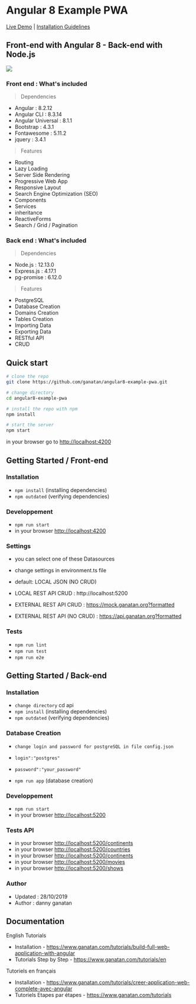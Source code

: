 # Angular 8 Example PWA

[Live Demo](https://angular.ganatan.com) | [Installation Guidelines](https://www.ganatan.com/tutorials/build-full-web-application-with-angular)

## Front-end with Angular 8 - Back-end with Node.js
<a target="_blank" href="https://angular.ganatan.com"><img src="https://api.ganatan.org/articles/img/angular-example-pwa.png"/></a>

### Front end : What's included
> Dependencies
- Angular : 8.2.12
- Angular CLI : 8.3.14
- Angular Universal : 8.1.1
- Bootstrap : 4.3.1
- Fontawesome : 5.11.2
- jquery : 3.4.1

> Features
- Routing
- Lazy Loading
- Server Side Rendering
- Progressive Web App
- Responsive Layout
- Search Engine Optimization (SEO)
- Components
- Services
- inheritance
- ReactiveForms
- Search / Grid / Pagination

### Back end : What's included
> Dependencies
- Node.js : 12.13.0
- Express.js : 4.17.1
- pg-promise : 6.12.0

> Features
- PostgreSQL 
- Database Creation
- Domains Creation
- Tables Creation
- Importing Data
- Exporting Data
- RESTful API 
- CRUD

## Quick start

```bash
# clone the repo
git clone https://github.com/ganatan/angular8-example-pwa.git

# change directory
cd angular8-example-pwa

# install the repo with npm
npm install

# start the server
npm start

```
in your browser go to [http://localhost:4200](http://localhost:4200) 


## Getting Started / Front-end

### Installation
* `npm install` (installing dependencies)
* `npm outdated` (verifying dependencies)

### Developpement
* `npm run start`
* in your browser [http://localhost:4200](http://localhost:4200) 

### Settings
* you can select one of these Datasources

* change settings in environment.ts file 
* default: LOCAL JSON (NO CRUD)
* LOCAL REST API CRUD : http://localhost:5200
* EXTERNAL REST API CRUD : https://mock.ganatan.org?formatted
* EXTERNAL REST API (NO CRUD) : https://api.ganatan.org?formatted

### Tests
* `npm run lint`
* `npm run test`
* `npm run e2e`

## Getting Started / Back-end

### Installation
* `change directory` cd api 
* `npm install` (installing dependencies)
* `npm outdated` (verifying dependencies)

### Database Creation
* `change login and password for postgreSQL in file config.json`
* `login":"postgres"`
* `password":"your_password"`

* `npm run app` (database creation)

### Developpement
* `npm run start`
* in your browser [http://localhost:5200](http://localhost:5200) 

### Tests API
* in your browser [http://localhost:5200/continents](http://localhost:5200/continents) 
* in your browser [http://localhost:5200/countries](http://localhost:5200/countries) 
* in your browser [http://localhost:5200/continents](http://localhost:5200/cities) 
* in your browser [http://localhost:5200/movies](http://localhost:5200/movies) 
* in your browser [http://localhost:5200/shows](http://localhost:5200/shows) 

### Author
* Updated : 28/10/2019
* Author  : danny ganatan

## Documentation

English Tutorials
- Installation - https://www.ganatan.com/tutorials/build-full-web-application-with-angular
- Tutorials Step by Step - https://www.ganatan.com/tutorials/en

Tutoriels en français
- Installation - https://www.ganatan.com/tutorials/creer-application-web-complete-avec-angular
- Tutoriels Etapes par étapes - https://www.ganatan.com/tutorials

